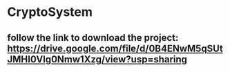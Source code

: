 # CryptoSystem

## follow the link to download the project: https://drive.google.com/file/d/0B4ENwM5qSUtJMHI0Vlg0Nmw1Xzg/view?usp=sharing
